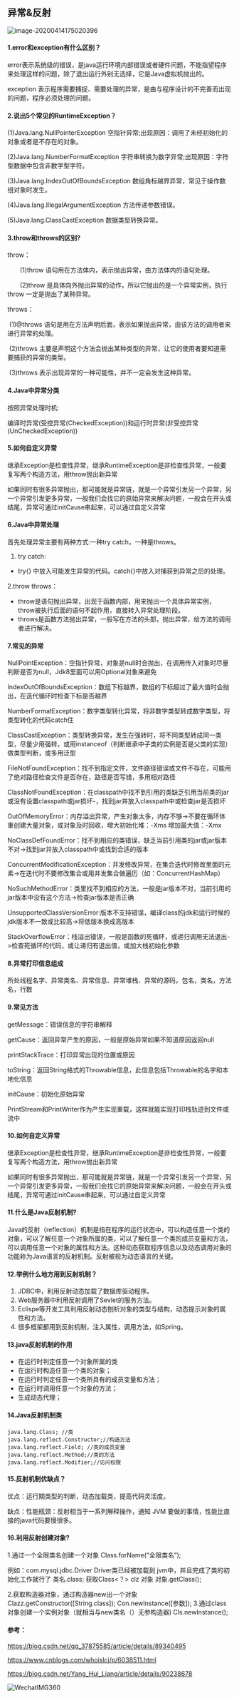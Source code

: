 ## 异常&反射

![image-20200414175020396](img/image-20200414175020396.png)

#### 1.**error和exception有什么区别**？

error表示系统级的错误，是java运行环境内部错误或者硬件问题，不能指望程序来处理这样的问题，除了退出运行外别无选择，它是Java虚拟机抛出的。

exception 表示程序需要捕捉、需要处理的异常，是由与程序设计的不完善而出现的问题，程序必须处理的问题。

#### 2.说出5个常见的**RuntimeException**？

(1)Java.lang.NullPointerException 空指针异常;出现原因：调用了未经初始化的对象或者是不存在的对象。

(2)Java.lang.NumberFormatException 字符串转换为数字异常;出现原因：字符型数据中包含非数字型字符。

(3)Java.lang.IndexOutOfBoundsException 数组角标越界异常，常见于操作数组对象时发生。

(4)Java.lang.IllegalArgumentException 方法传递参数错误。

(5)Java.lang.ClassCastException 数据类型转换异常。

#### 3.**throw和throws的区别**?

throw：

　　(1)throw 语句用在方法体内，表示抛出异常，由方法体内的语句处理。

　　(2)throw 是具体向外抛出异常的动作，所以它抛出的是一个异常实例，执行 throw 一定是抛出了某种异常。

throws：

​       (1)@throws 语句是用在方法声明后面，表示如果抛出异常，由该方法的调用者来进行异常的处理。

​       (2)throws 主要是声明这个方法会抛出某种类型的异常，让它的使用者要知道需要捕获的异常的类型。

​       (3)throws 表示出现异常的一种可能性，并不一定会发生这种异常。

#### 4.Java中异常分类

按照异常处理时机:

编译时异常(受控异常(CheckedException))和运行时异常(非受控异常(UnCheckedException))

#### 5.如何自定义异常

继承Exception是检查性异常，继承RuntimeException是非检查性异常，一般要复写两个构造方法，用throw抛出新异常

如果同时有很多异常抛出，那可能就是异常链，就是一个异常引发另一个异常，另一个异常引发更多异常，一般我们会找它的原始异常来解决问题，一般会在开头或结尾，异常可通过initCause串起来，可以通过自定义异常

#### 6.Java中异常处理

首先处理异常主要有两种方式:一种try catch，一种是throws。

1. try catch:

- try{} 中放入可能发生异常的代码。catch{}中放入对捕获到异常之后的处理。

2.throw throws：

- throw是语句抛出异常，出现于函数内部，用来抛出一个具体异常实例，throw被执行后面的语句不起作用，直接转入异常处理阶段。
- throws是函数方法抛出异常，一般写在方法的头部，抛出异常，给方法的调用者进行解决。

#### 7.常见的异常

NullPointException：空指针异常，对象是null时会抛出，在调用传入对象时尽量判断是否为null，Jdk8里面可以用Optional对象来避免

IndexOutOfBoundsException：数组下标越界，数组的下标超过了最大值时会抛出，在迭代循环时检查下标是否越界

NumberFormatException：数字类型转化异常，将非数字类型转成数字类型，将类型转化的代码catch住

ClassCastException：类型转换异常，发生在强转时，将不同类型转成同一类型，尽量少用强转，或用instanceof（判断继承中子类的实例是否是父类的实现）做类型判断，或多用泛型

FileNotFoundException：找不到指定文件，文件路径错误或文件不存在，可能用了绝对路径检查文件是否存在，路径是否写错，多用相对路径

ClassNotFoundException：在classpath中找不到引用的类缺乏引用当前类的jar或没有设置classpath或jar损坏-，找到jar并放入classpath中或检查jar是否损坏

OutOfMemoryError：内存溢出异常，产生对象太多，内存不够->不要在循环体重创建大量对象，或对象及时回收，增大初始化堆：-Xms 增加最大值：-Xmx

NoClassDefFoundError：找不到相应的类错误，缺乏当前引用类的jar或jar版本不对->找到jar并放入classpath中或找到合适的版本

ConcurrentModificationException：并发修改异常，在集合迭代时修改里面的元素->在迭代时不要修改集合或用并发集合做遍历（如：ConcurrentHashMap）

NoSuchMethodError：类里找不到相应的方法，一般是jar版本不对，当前引用的jar版本中没有这个方法->检查jar版本是否正确

UnsupportedClassVersionError:版本不支持错误，编译class的jdk和运行时候的jdk版本不一致或比较高->将低版本换成高版本

StackOverflowError：栈溢出错误，一般是函数的死循环，或递归调用无法退出->检查死循环的代码，或让递归有退出值，或加大栈初始化参数

#### 8.异常打印信息组成

所处线程名字、异常类名、异常信息、异常堆栈、异常的源码，包名，类名，方法名，行数

#### 9.常见方法

getMessage：错误信息的字符串解释

getCause：返回异常产生的原因，一般是原始异常如果不知道原因返回null

printStackTrace：打印异常出现的位置或原因

toString：返回String格式的Throwable信息，此信息包括Throwable的名字和本地化信息

initCause：初始化原始异常

PrintStream和PrintWriter作为产生实现重载，这样就能实现打印栈轨迹到文件或流中

#### 10.如何自定义异常

继承Exception是检查性异常，继承RuntimeException是非检查性异常，一般要复写两个构造方法，用throw抛出新异常

如果同时有很多异常抛出，那可能就是异常链，就是一个异常引发另一个异常，另一个异常引发更多异常，一般我们会找它的原始异常来解决问题，一般会在开头或结尾，异常可通过initCause串起来，可以通过自定义异常

#### 11.什么是Java反射机制?

Java的反射（reflection）机制是指在程序的运行状态中，可以构造任意一个类的对象，可以了解任意一个对象所属的类，可以了解任意一个类的成员变量和方法，可以调用任意一个对象的属性和方法。这种动态获取程序信息以及动态调用对象的功能称为Java语言的反射机制。反射被视为动态语言的关键。

#### 12.举例什么地方用到反射机制？

1. JDBC中，利用反射动态加载了数据库驱动程序。
2. Web服务器中利用反射调用了Sevlet的服务方法。
3. Eclispe等开发工具利用反射动态刨析对象的类型与结构，动态提示对象的属性和方法。
4. 很多框架都用到反射机制，注入属性，调用方法，如Spring。

#### 13.java反射机制的作用

- 在运行时判定任意一个对象所属的类
- 在运行时构造任意一个类的对象；
- 在运行时判定任意一个类所具有的成员变量和方法；
- 在运行时调用任意一个对象的方法；
- 生成动态代理；

#### 14.Java反射机制类

```
java.lang.Class; //类               
java.lang.reflect.Constructor;//构造方法 
java.lang.reflect.Field; //类的成员变量       
java.lang.reflect.Method;//类的方法
java.lang.reflect.Modifier;//访问权限
```

#### 15.反射机制优缺点？

优点：运行期类型的判断，动态加载类，提高代码灵活度。

缺点：性能瓶颈：反射相当于一系列解释操作，通知 JVM 要做的事情，性能比直接的java代码要慢很多。

#### 16.利用反射创建对象?

1.通过一个全限类名创建一个对象 Class.forName(“全限类名”); 

例如：com.mysql.jdbc.Driver Driver类已经被加载到 jvm中，并且完成了类的初始化工作就行了 类名.class; 获取Class<？> clz 对象 对象.getClass(); 

2.获取构造器对象，通过构造器new出一个对象 Clazz.getConstructor([String.class]); Con.newInstance([参数]); 3.通过class对象创建一个实例对象（就相当与new类名（）无参构造器) Cls.newInstance();



#### 参考：

https://blog.csdn.net/qq_37875585/article/details/89340495

https://www.cnblogs.com/whoislcj/p/6038511.html

https://blog.csdn.net/Yang_Hui_Liang/article/details/90238678

![WechatIMG360](img/common1.png)